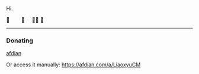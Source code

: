 Hi.

🌵&nbsp;&nbsp;&nbsp;&nbsp;&nbsp;&nbsp;&nbsp;&nbsp;🌵&nbsp;&nbsp;&nbsp;&nbsp;&nbsp;🌵🌵  🦖

------------

### Donating
[afdian](https://afdian.com/a/LiaoxyuCM)

Or access it manually:
https://afdian.com/a/LiaoxyuCM
